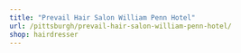 ```yaml
---
title: "Prevail Hair Salon William Penn Hotel"
url: /pittsburgh/prevail-hair-salon-william-penn-hotel/
shop: hairdresser
---
```

